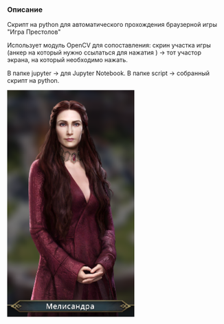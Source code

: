 <h3>Описание</h3>
<p>Скрипт на python для автоматического прохождения браузерной игры "Игра Престолов"</p>
<p>Использует модуль OpenCV для сопоставления: скрин участка игры (анкер на который нужно ссылаться для нажатия ) -> тот участор экрана, на который необходимо нажать.</p>
<p>В папке jupyter -> для Jupyter Notebook. В папке script -> собранный скрипт на python.</p>
<p><img src="./script/img/1.png"/></p>
